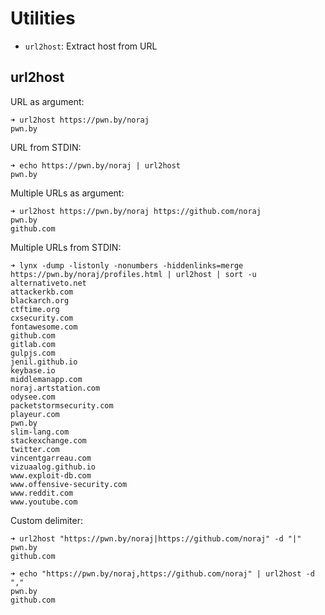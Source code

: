 # Utilities

- `url2host`: Extract host from URL

## url2host

URL as argument:

```text
➜ url2host https://pwn.by/noraj
pwn.by
```

URL from STDIN:

```text
➜ echo https://pwn.by/noraj | url2host
pwn.by
```

Multiple URLs as argument:

```text
➜ url2host https://pwn.by/noraj https://github.com/noraj
pwn.by
github.com
```

Multiple URLs from STDIN:

```text
➜ lynx -dump -listonly -nonumbers -hiddenlinks=merge https://pwn.by/noraj/profiles.html | url2host | sort -u
alternativeto.net
attackerkb.com
blackarch.org
ctftime.org
cxsecurity.com
fontawesome.com
github.com
gitlab.com
gulpjs.com
jenil.github.io
keybase.io
middlemanapp.com
noraj.artstation.com
odysee.com
packetstormsecurity.com
playeur.com
pwn.by
slim-lang.com
stackexchange.com
twitter.com
vincentgarreau.com
vizuaalog.github.io
www.exploit-db.com
www.offensive-security.com
www.reddit.com
www.youtube.com
```

Custom delimiter:

```text
➜ url2host "https://pwn.by/noraj|https://github.com/noraj" -d "|"
pwn.by
github.com

➜ echo "https://pwn.by/noraj,https://github.com/noraj" | url2host -d ","
pwn.by
github.com
```
